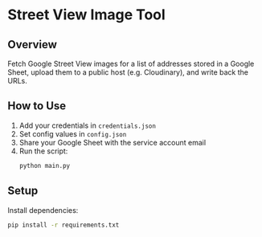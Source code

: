 # Street View Image Tool

## Overview
Fetch Google Street View images for a list of addresses stored in a Google Sheet, upload them to a public host (e.g. Cloudinary), and write back the URLs.

## How to Use

1. Add your credentials in `credentials.json`
2. Set config values in `config.json`
3. Share your Google Sheet with the service account email
4. Run the script:
   ```bash
   python main.py
   ```

## Setup

Install dependencies:
```bash
pip install -r requirements.txt
```
